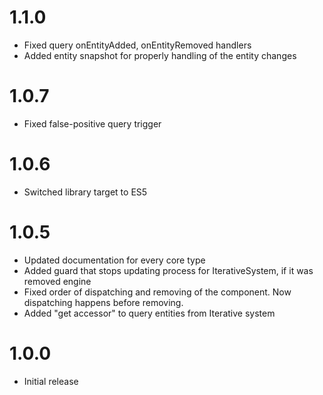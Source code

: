 # 1.1.0
- Fixed query onEntityAdded, onEntityRemoved handlers
- Added entity snapshot for properly handling of the entity changes

# 1.0.7
- Fixed false-positive query trigger

# 1.0.6
- Switched library target to ES5

# 1.0.5
- Updated documentation for every core type
- Added guard that stops updating process for IterativeSystem, if it was removed engine
- Fixed order of dispatching and removing of the component. Now dispatching happens before removing.
- Added "get accessor" to query entities from Iterative system 

# 1.0.0
- Initial release

